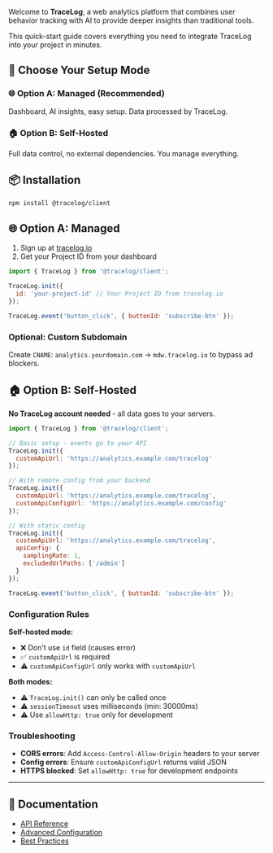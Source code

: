 Welcome to **TraceLog**, a web analytics platform that combines user behavior tracking with AI to provide deeper insights than traditional tools.

This quick-start guide covers everything you need to integrate TraceLog into your project in minutes.

## 🔀 Choose Your Setup Mode

### 🌐 **Option A: Managed** (Recommended)
Dashboard, AI insights, easy setup. Data processed by TraceLog.

### 🏠 **Option B: Self-Hosted**
Full data control, no external dependencies. You manage everything.

## 📦 Installation

```bash
npm install @tracelog/client
```

## 🌐 Option A: Managed

1. Sign up at [tracelog.io](https://tracelog.io)
2. Get your Project ID from your dashboard

```javascript
import { TraceLog } from '@tracelog/client';

TraceLog.init({
  id: 'your-project-id' // Your Project ID from tracelog.io
});

TraceLog.event('button_click', { buttonId: 'subscribe-btn' });
```

### Optional: Custom Subdomain

Create `CNAME`: `analytics.yourdomain.com` → `mdw.tracelog.io` to bypass ad blockers.

## 🏠 Option B: Self-Hosted

**No TraceLog account needed** - all data goes to your servers.

```javascript
import { TraceLog } from '@tracelog/client';

// Basic setup - events go to your API
TraceLog.init({
  customApiUrl: 'https://analytics.example.com/tracelog'
});

// With remote config from your backend
TraceLog.init({
  customApiUrl: 'https://analytics.example.com/tracelog',
  customApiConfigUrl: 'https://analytics.example.com/config'
});

// With static config
TraceLog.init({
  customApiUrl: 'https://analytics.example.com/tracelog',
  apiConfig: {
    samplingRate: 1,
    excludedUrlPaths: ['/admin']
  }
});

TraceLog.event('button_click', { buttonId: 'subscribe-btn' });
```

### Configuration Rules

**Self-hosted mode:**
- ❌ Don't use `id` field (causes error)
- ✅ `customApiUrl` is required
- ⚠️ `customApiConfigUrl` only works with `customApiUrl`

**Both modes:**
- ⚠️ `TraceLog.init()` can only be called once
- ⚠️ `sessionTimeout` uses milliseconds (min: 30000ms)
- ⚠️ Use `allowHttp: true` only for development

### Troubleshooting
- **CORS errors**: Add `Access-Control-Allow-Origin` headers to your server
- **Config errors**: Ensure `customApiConfigUrl` returns valid JSON  
- **HTTPS blocked**: Set `allowHttp: true` for development endpoints

---

## 📖 Documentation

* [API Reference](https://www.tracelog.io/docs?guide=api)
* [Advanced Configuration](https://www.tracelog.io/docs?guide=advanced-configuration)  
* [Best Practices](https://www.tracelog.io/docs?guide=best-practices)
